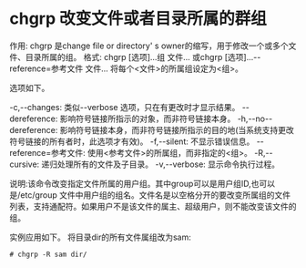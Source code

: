 # chgrp 改变文件或者目录所属的群组
 
作用: chgrp 是change file or directory' s owner的缩写，用于修改一个或多个文件、目录所属的组。
格式: chgrp [选项]...组 文件...
或chgrp [选项]...--reference=参考文件 文件...
将每个<文件>的所属组设定为<组>。

选项如下。

-c,--changes: 类似--verbose 选项，只在有更改时才显示结果。
--dereference: 影响符号链接所指示的对象，而非符号链接本身。
-h,--no--dereference: 影响符号链接本身，而非符号链接所指示的目的地(当系统支持更改符号链接的所有者时，此选项才有效)。
-f,--silent: 不显示错误信息。
--reference=参考文件: 使用<参考文件>的所属组，而非指定的<组>。
-R,--cursive: 递归处理所有的文件及子目录。
-v,--verbose: 显示命令执行过程。

说明:该命令改变指定文件所属的用户组。其中group可以是用户组ID,也可以是/etc/group 文件中用户组的组名。文件名是以空格分开的要改变所属组的文件列表，支持通配符。如果用户不是该文件的属主、超级用户，则不能改变该文件的组。

实例应用如下。
将目录dir的所有文件属组改为sam:
```
# chgrp -R sam dir/
```